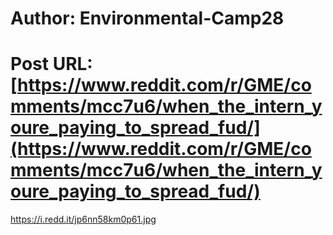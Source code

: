 # Author: Environmental-Camp28
# Post URL: [https://www.reddit.com/r/GME/comments/mcc7u6/when_the_intern_youre_paying_to_spread_fud/](https://www.reddit.com/r/GME/comments/mcc7u6/when_the_intern_youre_paying_to_spread_fud/)


https://i.redd.it/jp6nn58km0p61.jpg